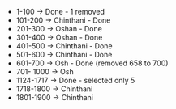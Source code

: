 - 1-100 -> Done - 1 removed 
- 101-200 -> Chinthani - Done
- 201-300 -> Oshan - Done
- 301-400 -> Oshan - Done
- 401-500 -> Chinthani - Done
- 501-600 -> Chinthani - Done
- 601-700 -> Osh - Done (removed 658 to 700)
- 701- 1000 -> Osh
- 1124-1717 -> Done - selected only 5
- 1718-1800 -> Chinthani
- 1801-1900 -> Chinthani
